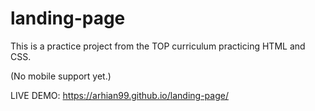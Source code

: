 # landing-page
This is a practice project from the TOP curriculum practicing HTML and CSS. 


(No mobile support yet.)


LIVE DEMO: https://arhian99.github.io/landing-page/
